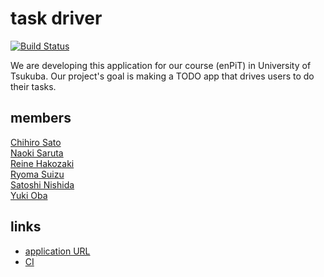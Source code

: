 # task driver

[![Build Status](https://travis-ci.org/enpitut2018/task_driver.svg?branch=master)](https://travis-ci.org/enpitut2018/task_driver)

We are developing this application for our course (enPiT) in University of Tsukuba. Our project's goal is making a TODO app that drives users to do their tasks.

## members
[Chihiro Sato](https://github.com/lmn8cs)  
[Naoki Saruta](https://github.com/Kunado)  
[Reine Hakozaki](https://github.com/hakozaki-reine)  
[Ryoma Suizu](https://github.com/Ryoma-Suizu)  
[Satoshi Nishida](https://github.com/Nishida-Satoshi)  
[Yuki Oba](https://github.com/itumizu)

## links
* [application URL](https://task-driver.sukiyaki.party)
* [CI](https://travis-ci.org/enpitut2018/task_driver)